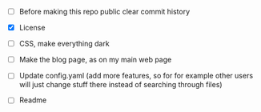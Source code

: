 - [ ] Before making this repo public clear commit history

- [x] License

- [ ] CSS, make everything dark
- [ ] Make the blog page, as on my main web page
- [ ] Update config.yaml (add more features, so for for example other users will just change stuff there instead of searching through files)
- [ ] Readme